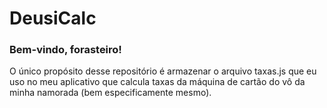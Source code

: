 # DeusiCalc
### Bem-vindo, forasteiro!

O único propósito desse repositório é armazenar o arquivo taxas.js que eu uso no meu aplicativo que calcula taxas da máquina de cartão do vô da minha namorada (bem especificamente mesmo).
